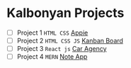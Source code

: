 # Kalbonyan Projects

- [ ] Project 1 `HTML CSS` [Appie](/Kalbonyan-projects/01-Appie/)
- [ ] Project 2 `HTML CSS JS` [Kanban Board](/Kalbonyan-projects/02-Kanban-Board/)
- [ ] Project 3 `React js` [Car Agency](/Kalbonyan-projects/03-Car-Agency/)
- [ ] Project 4 `MERN` [Note App](/Kalbonyan-projects/04-Note-App/)

